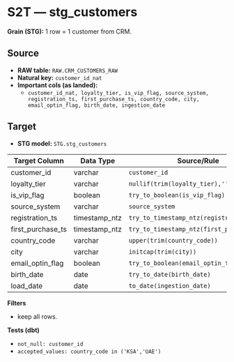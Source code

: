 # S2T — stg_customers

**Grain (STG):** 1 row = 1 customer from CRM.

## Source
- **RAW table:** `RAW.CRM_CUSTOMERS_RAW`
- **Natural key:** `customer_id_nat`
- **Important cols (as landed):**
  - `customer_id_nat, loyalty_tier, is_vip_flag, source_system, registration_ts, first_purchase_ts, country_code, city, email_optin_flag, birth_date, ingestion_date`

## Target
- **STG model:** `STG.stg_customers`

| Target Column        | Data Type      | Source/Rule                                                           |
|---|---|---|
| customer_id      | varchar        | `customer_id`                                                     |
| loyalty_tier         | varchar        | `nullif(trim(loyalty_tier),'')`                                       |
| is_vip_flag          | boolean        | `try_to_boolean(is_vip_flag)`                                         |
| source_system        | varchar        | `source_system`                                                       |
| registration_ts      | timestamp_ntz  | `try_to_timestamp_ntz(registration_ts)`                               |
| first_purchase_ts    | timestamp_ntz  | `try_to_timestamp_ntz(first_purchase_ts)`                             |
| country_code         | varchar        | `upper(trim(country_code))`                                           |
| city                 | varchar        | `initcap(trim(city))`                                                 |
| email_optin_flag     | boolean        | `try_to_boolean(email_optin_flag)`                                    |
| birth_date           | date           | `try_to_date(birth_date)`                                             |
| load_date            | date           | `to_date(ingestion_date)`                                            |

**Filters**
- keep all rows.

**Tests (dbt)**
- `not_null: customer_id`
- `accepted_values: country_code in ('KSA','UAE')` 
